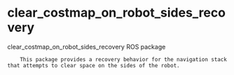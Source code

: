 # clear_costmap_on_robot_sides_recovery
clear_costmap_on_robot_sides_recovery ROS package


        This package provides a recovery behavior for the navigation stack that attempts to clear space on the sides of the robot.
